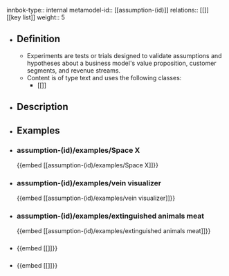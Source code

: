 innbok-type:: internal
metamodel-id:: [[assumption-(id)]]
relations:: [[]] [[key list]]
weight:: 5

- ## Definition
  - Experiments are tests or trials designed to validate assumptions and hypotheses about a business model's value proposition, customer segments, and revenue streams.
  - Content is of type text and uses the following classes:
    - [[]]
- ## Description
- ## Examples
- ### assumption-(id)/examples/Space X
  {{embed [[assumption-(id)/examples/Space X]]}}
- ### assumption-(id)/examples/vein visualizer
  {{embed [[assumption-(id)/examples/vein visualizer]]}}
- ### assumption-(id)/examples/extinguished animals meat
  {{embed [[assumption-(id)/examples/extinguished animals meat]]}}
- ### 
  {{embed [[]]}}
- ### 
  {{embed [[]]}}


